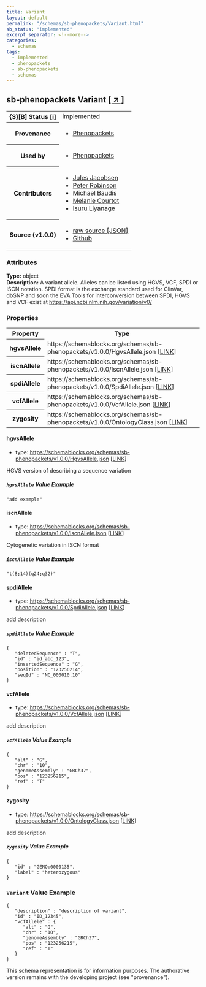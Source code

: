 ```yaml
---
title: Variant
layout: default
permalink: "/schemas/sb-phenopackets/Variant.html"
sb_status: "implemented"
excerpt_separator: <!--more-->
categories:
  - schemas
tags:
  - implemented
  - phenopackets
  - sb-phenopackets
  - schemas
---
```


<div id="schema-header-title">
  <h2><span id="schema-header-title-project">sb-phenopackets</span> Variant <a href="https://github.com/ga4gh-schemablocks/sb-phenopackets" target="_BLANK">[ &nearr; ]</a></h2>
</div>

<table id="schema-header-table">
<tr>
<th>{S}[B] Status <a href="https://schemablocks.org/about/sb-status-levels.html">[i]</a></th>
<td><div id="schema-header-status">implemented</div></td>
</tr>
<tr><th>Provenance</th><td><ul>
<li><a href="https://github.com/phenopackets/phenopacket-schema/blob/master/docs/variant.rst">Phenopackets</a></li>
</ul></td></tr>
<tr><th>Used by</th><td><ul>
<li><a href="https://github.com/phenopackets/phenopacket-schema/blob/master/docs/variant.rst">Phenopackets</a></li>
</ul></td></tr>


<!--more-->
<tr><th>Contributors</th><td><ul>
<li><a href="https://orcid.org/0000-0002-3265-15918">Jules Jacobsen</a></li>
<li><a href="https://orcid.org/0000-0002-0736-91998">Peter Robinson</a></li>
<li><a href="https://orcid.org/0000-0002-9903-4248">Michael Baudis</a></li>
<li><a href="https://orcid.org/0000-0002-9551-6370">Melanie Courtot</a></li>
<li><a href="https://orcid.org/0000-0002-4839-5158">Isuru Liyanage</a></li>
</ul></td></tr>
<tr><th>Source (v1.0.0)</th><td><ul>
<li><a href="current/Variant.json" target="_BLANK">raw source [JSON]</a></li>
<li><a href="https://github.com/ga4gh-schemablocks/sb-phenopackets/blob/master/schemas/Variant.yaml" target="_BLANK">Github</a></li>
</ul></td></tr>
</table>

<div id="schema-attributes-title"><h3>Attributes</h3></div>

  
__Type:__ object  
__Description:__ A variant allele. Alleles can be listed using HGVS, VCF, SPDI or ISCN notation.
SPDI format is the exchange standard used for ClinVar, dbSNP and soon the EVA
Tools for interconversion between SPDI, HGVS and VCF exist at https://api.ncbi.nlm.nih.gov/variation/v0/

### Properties

<table id="schema-properties-table">
<tr><th>Property</th><th>Type</th></tr>
<tr><th>hgvsAllele</th><td>https://schemablocks.org/schemas/sb-phenopackets/v1.0.0/HgvsAllele.json [<a href="https://schemablocks.org/schemas/sb-phenopackets/v1.0.0/HgvsAllele.json">LINK</a>]</td></tr>
<tr><th>iscnAllele</th><td>https://schemablocks.org/schemas/sb-phenopackets/v1.0.0/IscnAllele.json [<a href="https://schemablocks.org/schemas/sb-phenopackets/v1.0.0/IscnAllele.json">LINK</a>]</td></tr>
<tr><th>spdiAllele</th><td>https://schemablocks.org/schemas/sb-phenopackets/v1.0.0/SpdiAllele.json [<a href="https://schemablocks.org/schemas/sb-phenopackets/v1.0.0/SpdiAllele.json">LINK</a>]</td></tr>
<tr><th>vcfAllele</th><td>https://schemablocks.org/schemas/sb-phenopackets/v1.0.0/VcfAllele.json [<a href="https://schemablocks.org/schemas/sb-phenopackets/v1.0.0/VcfAllele.json">LINK</a>]</td></tr>
<tr><th>zygosity</th><td>https://schemablocks.org/schemas/sb-phenopackets/v1.0.0/OntologyClass.json [<a href="https://schemablocks.org/schemas/sb-phenopackets/v1.0.0/OntologyClass.json">LINK</a>]</td></tr>
</table>


#### hgvsAllele

* type: https://schemablocks.org/schemas/sb-phenopackets/v1.0.0/HgvsAllele.json [<a href="https://schemablocks.org/schemas/sb-phenopackets/v1.0.0/HgvsAllele.json">LINK</a>]

HGVS version of describing a sequence variation

##### `hgvsAllele` Value Example  

```
"add example"
```

#### iscnAllele

* type: https://schemablocks.org/schemas/sb-phenopackets/v1.0.0/IscnAllele.json [<a href="https://schemablocks.org/schemas/sb-phenopackets/v1.0.0/IscnAllele.json">LINK</a>]

Cytogenetic variation in ISCN format

##### `iscnAllele` Value Example  

```
"t(8;14)(q24;q32)"
```

#### spdiAllele

* type: https://schemablocks.org/schemas/sb-phenopackets/v1.0.0/SpdiAllele.json [<a href="https://schemablocks.org/schemas/sb-phenopackets/v1.0.0/SpdiAllele.json">LINK</a>]

add description

##### `spdiAllele` Value Example  

```
{
   "deletedSequence" : "T",
   "id" : "id_abc_123",
   "insertedSequence" : "G",
   "position" : "123256214",
   "seqId" : "NC_000010.10"
}
```

#### vcfAllele

* type: https://schemablocks.org/schemas/sb-phenopackets/v1.0.0/VcfAllele.json [<a href="https://schemablocks.org/schemas/sb-phenopackets/v1.0.0/VcfAllele.json">LINK</a>]

add description

##### `vcfAllele` Value Example  

```
{
   "alt" : "G",
   "chr" : "10",
   "genomeAssembly" : "GRCh37",
   "pos" : "123256215",
   "ref" : "T"
}
```

#### zygosity

* type: https://schemablocks.org/schemas/sb-phenopackets/v1.0.0/OntologyClass.json [<a href="https://schemablocks.org/schemas/sb-phenopackets/v1.0.0/OntologyClass.json">LINK</a>]

add description

##### `zygosity` Value Example  

```
{
   "id" : "GENO:0000135",
   "label" : "heterozygous"
}
```


### `Variant` Value Example  

```
{
   "description" : "description of variant",
   "id" : "ID_12345",
   "vcfAllele" : {
      "alt" : "G",
      "chr" : "10",
      "genomeAssembly" : "GRCh37",
      "pos" : "123256215",
      "ref" : "T"
   }
}
```
<div id="schema-footer"> This schema representation is for information purposes. The authorative  version remains with the developing project (see "provenance"). </div>


